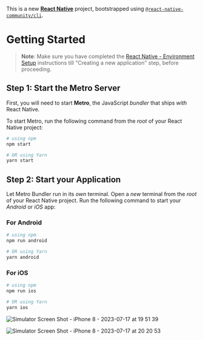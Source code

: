 This is a new [**React Native**](https://reactnative.dev) project, bootstrapped using [`@react-native-community/cli`](https://github.com/react-native-community/cli).

# Getting Started

>**Note**: Make sure you have completed the [React Native - Environment Setup](https://reactnative.dev/docs/environment-setup) instructions till "Creating a new application" step, before proceeding.

## Step 1: Start the Metro Server

First, you will need to start **Metro**, the JavaScript _bundler_ that ships _with_ React Native.

To start Metro, run the following command from the _root_ of your React Native project:

```bash
# using npm
npm start

# OR using Yarn
yarn start
```

## Step 2: Start your Application

Let Metro Bundler run in its _own_ terminal. Open a _new_ terminal from the _root_ of your React Native project. Run the following command to start your _Android_ or _iOS_ app:

### For Android

```bash
# using npm
npm run android

# OR using Yarn
yarn android
```

### For iOS

```bash
# using npm
npm run ios

# OR using Yarn
yarn ios
```



![Simulator Screen Shot - iPhone 8 - 2023-07-17 at 19 51 39](https://github.com/aezzat3/AddressBookApp/assets/61430379/d21a3970-526c-442e-98bb-b0caf95c82f4)


![Simulator Screen Shot - iPhone 8 - 2023-07-17 at 20 20 53](https://github.com/aezzat3/AddressBookApp/assets/61430379/d4fc1b67-871c-4bc0-8729-947dfb773b00)




